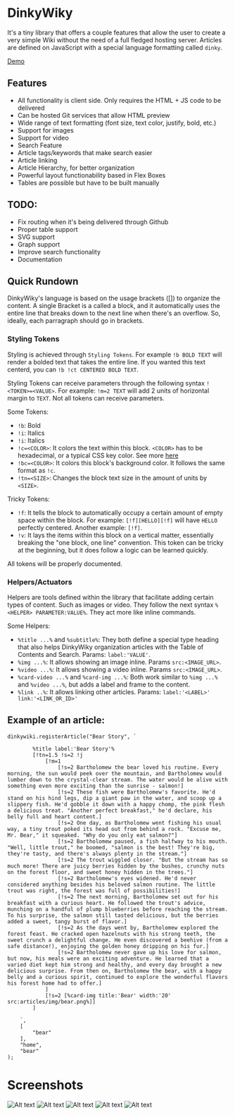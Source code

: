 # DinkyWiky

It's a tiny library that offers a couple features that allow the user to create a very simple Wiki without the need of a full fledged hosting server. Articles are defined on JavaScript with a special language formatting called `dinky`.

[Demo](https://htmlpreview.github.io/?https://raw.githubusercontent.com/italrr/DinkyWiki/master/index.html)

## Features
- All functionality is client side. Only requires the HTML + JS code to be delivered
- Can be hosted Git services that allow HTML preview
- Wide range of text formatting (font size, text color, justify, bold, etc.)
- Support for images
- Support for video
- Search Feature
- Article tags/keywords that make search easier
- Article linking
- Article Hierarchy, for better organization
- Powerful layout functionability based in Flex Boxes
- Tables are possible but have to be built manually

## TODO:
- Fix routing when it's being delivered through Github
- Proper table support
- SVG support
- Graph support
- Improve search functionality
- Documentation

## Quick Rundown
DinkyWiky's language is based on the usage brackets ([]) to organize the content. A single Bracket is a called a block, and it automatically uses the entire line that breaks down to the next line when there's an overflow. 
So, ideally, each parragraph should go in brackets.

### Styling Tokens
Styling is achieved through `Styling Tokens`. For example `!b BOLD TEXT` will render a bolded text that takes the entire line. If you wanted this text centerd, you can `!b !ct CENTERED BOLD TEXT`.

Styling Tokens can receive parameters through the following syntax `!<TOKEN>=<VALUE>`. For example: `!m=2 TEXT` will add 2 units of horizontal margin to `TEXT`. Not all tokens can receive parameters.

Some Tokens:
- `!b`: Bold
- `!i`: Italics
- `!i`: Italics
- `!c=<COLOR>`: It colors the text within this block. `<COLOR>` has to be hexadecimal, or a typical CSS key color. See more [here](https://www.unm.edu/~tbeach/IT145/color.html)
- `!bc=<COLOR>`: It colors this block's background color. It follows the same format as `!c`.
- `!tn=<SIZE>`: Changes the block text size in the amount of units by `<SIZE>`.

Tricky Tokens:
- `!f`: It tells the block to automatically occupy a certain amount of empty space within the block. For example: `[!f][HELLO][!f]` will have `HELLO` perfectly centered.
Another example: `[!f]`.
- `!v`: It lays the items within this block on a vertical matter, essentially breaking the "one block, one line" convention. This token can be tricky at the beginning, but it does follow a logic can be learned quickly.

All tokens will be properly documented.

### Helpers/Actuators
Helpers are tools defined within the library that facilitate adding certain types of content. Such as images or video. They follow the next syntax `%<HELPER> PARAMETER:VALUE%`. They act more like inline commands.

Some Helpers:
- `%title ...%` and `%subtitle%`: They both define a special type heading that also helps DinkyWiky organization articles with the Table of Contents and Search. Params: `label:'VALUE'`.
- `%img ...%`: It allows showing an image inline. Params `src:<IMAGE_URL>`.
- `%video ...%`: It allows showing a video inline. Params `src:<IMAGE_URL>`.
- `%card-video ...%` and `%card-img ...%`: Both work similar to `%img ...%` and `%video ...%`, but adds a label and frame to the content.
- `%link ..%`: It allows linking other articles. Params: `label:'<LABEL>' link:'<LINK_OR_ID>'`

## Example of an article:
```
dinkywiki.registerArticle("Bear Story", `

        %title label:'Bear Story'%
        [!tn=1.5 !s=2 !j
            [!m=1
                [!s=2 Bartholomew the bear loved his routine. Every morning, the sun would peek over the mountain, and Bartholomew would lumber down to the crystal-clear stream. The water would be alive with something even more exciting than the sunrise - salmon!]
                [!s=2 These fish were Bartholomew's favorite. He'd stand on his hind legs, dip a giant paw in the water, and scoop up a slippery fish. He'd gobble it down with a happy chomp, the pink flesh a delicious treat. "Another perfect breakfast," he'd declare, his belly full and heart content.]
                [!s=2 One day, as Bartholomew went fishing his usual way, a tiny trout poked its head out from behind a rock. "Excuse me, Mr. Bear," it squeaked. "Why do you only eat salmon?"]
                [!s=2 Bartholomew paused, a fish halfway to his mouth. "Well, little trout," he boomed, "salmon is the best! They're big, they're tasty, and there's always plenty in the stream."]
                [!s=2 The trout wiggled closer. "But the stream has so much more! There are juicy berries hidden by the bushes, crunchy nuts on the forest floor, and sweet honey hidden in the trees."]
                [!s=2 Bartholomew's eyes widened. He'd never considered anything besides his beloved salmon routine. The little trout was right, the forest was full of possibilities!]
                [!s=2 The next morning, Bartholomew set out for his breakfast with a curious heart. He followed the trout's advice, munching on a handful of plump blueberries before reaching the stream. To his surprise, the salmon still tasted delicious, but the berries added a sweet, tangy burst of flavor.]
                [!s=2 As the days went by, Bartholomew explored the forest feast. He cracked open hazelnuts with his strong teeth, the sweet crunch a delightful change. He even discovered a beehive (from a safe distance!), enjoying the golden honey dripping on his fur.]
                [!s=2 Bartholomew never gave up his love for salmon, but now, his meals were an exciting adventure. He learned that a varied diet kept him strong and healthy, and every day brought a new delicious surprise. From then on, Bartholomew the bear, with a happy belly and a curious spirit, continued to explore the wonderful flavors his forest home had to offer.]
            ]
            [!s=2 [%card-img title:'Bear' width:'20' src:articles/img/bear.png%]]
        ]

    `,
    [
        "bear"
    ],
    "home",
    "bear"
);
```

# Screenshots
![Alt text](/img/article_table_of_contents.png?raw=true "Standalone")
![Alt text](/img/search.png?raw=true "Standalone")
![Alt text](/img/simple_article.png?raw=true "Standalone")
![Alt text](/img/style_examples.png?raw=true "Standalone")
![Alt text](/img/children_articles.png?raw=true "Standalone")